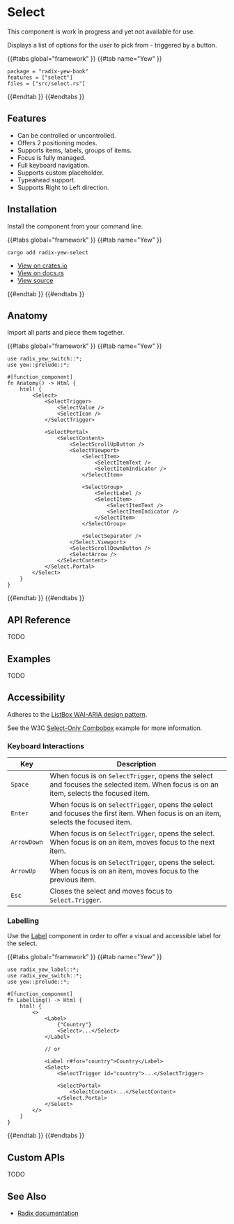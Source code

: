 # Select

<div class="warning">

This component is work in progress and yet not available for use.

</div>

Displays a list of options for the user to pick from - triggered by a button.

{{#tabs global="framework" }}
{{#tab name="Yew" }}

```toml,trunk
package = "radix-yew-book"
features = ["select"]
files = ["src/select.rs"]
```

{{#endtab }}
{{#endtabs }}

## Features

-   Can be controlled or uncontrolled.
-   Offers 2 positioning modes.
-   Supports items, labels, groups of items.
-   Focus is fully managed.
-   Full keyboard navigation.
-   Supports custom placeholder.
-   Typeahead support.
-   Supports Right to Left direction.

## Installation

Install the component from your command line.

{{#tabs global="framework" }}
{{#tab name="Yew" }}

```shell
cargo add radix-yew-select
```

-   [View on crates.io](https://crates.io/crates/radix-yew-select)
-   [View on docs.rs](https://docs.rs/radix-yew-select/latest/radix_yew_select/)
-   [View source](https://github.com/RustForWeb/radix/tree/main/packages/primitives/yew/select)

{{#endtab }}
{{#endtabs }}

## Anatomy

Import all parts and piece them together.

{{#tabs global="framework" }}
{{#tab name="Yew" }}

```rust,ignore
use radix_yew_switch::*;
use yew::prelude::*;

#[function_component]
fn Anatomy() -> Html {
    html! {
        <Select>
            <SelectTrigger>
                <SelectValue />
                <SelectIcon />
            </SelectTrigger>

            <SelectPortal>
                <SelectContent>
                    <SelectScrollUpButton />
                    <SelectViewport>
                        <SelectItem>
                            <SelectItemText />
                            <SelectItemIndicator />
                        </SelectItem>

                        <SelectGroup>
                            <SelectLabel />
                            <SelectItem>
                                <SelectItemText />
                                <SelectItemIndicator />
                            </SelectItem>
                        </SelectGroup>

                        <SelectSeparator />
                    </Select.Viewport>
                    <SelectScrollDownButton />
                    <SelectArrow />
                </SelectContent>
            </Select.Portal>
        </Select>
    }
}
```

{{#endtab }}
{{#endtabs }}

## API Reference

TODO

## Examples

TODO

## Accessibility

Adheres to the [ListBox WAI-ARIA design pattern](https://www.w3.org/WAI/ARIA/apg/patterns/listbox/).

See the W3C [Select-Only Combobox](https://www.w3.org/WAI/ARIA/apg/patterns/combobox/examples/combobox-select-only/) example for more information.

### Keyboard Interactions

| Key         | Description                                                                                                                           |
| ----------- | ------------------------------------------------------------------------------------------------------------------------------------- |
| `Space`     | When focus is on `SelectTrigger`, opens the select and focuses the selected item. When focus is on an item, selects the focused item. |
| `Enter`     | When focus is on `SelectTrigger`, opens the select and focuses the first item. When focus is on an item, selects the focused item.    |
| `ArrowDown` | When focus is on `SelectTrigger`, opens the select. When focus is on an item, moves focus to the next item.                           |
| `ArrowUp`   | When focus is on `SelectTrigger`, opens the select. When focus is on an item, moves focus to the previous item.                       |
| `Esc`       | Closes the select and moves focus to `Select.Trigger`.                                                                                |

### Labelling

Use the [Label](./label.md) component in order to offer a visual and accessible label for the select.

{{#tabs global="framework" }}
{{#tab name="Yew" }}

```rust,ignore
use radix_yew_label::*;
use radix_yew_switch::*;
use yew::prelude::*;

#[function_component]
fn Labelling() -> Html {
    html! {
        <>
            <Label>
                {"Country"}
                <Select>...</Select>
            </Label>

            // or

            <Label r#for="country">Country</Label>
            <Select>
                <SelectTrigger id="country">...</SelectTrigger>

                <SelectPortal>
                    <SelectContent>...</SelectContent>
                </Select.Portal>
            </Select>
        </>
    }
}
```

{{#endtab }}
{{#endtabs }}

## Custom APIs

TODO

## See Also

-   [Radix documentation](https://www.radix-ui.com/primitives/docs/components/switch)

